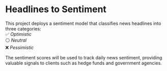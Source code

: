 # Headlines to Sentiment

This project deploys a sentiment model that classifies news headlines into three categories:  
✅ *Optimistic*  
⚪ *Neutral*  
❌ *Pessimistic*

The sentiment scores will be used to track daily news sentiment, providing valuable signals to clients such as hedge funds and government agencies.
